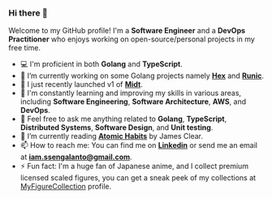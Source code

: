 ### Hi there 👋

Welcome to my GitHub profile! I'm a **Software Engineer** and a **DevOps Practitioner** who enjoys working on open-source/personal projects in my free time.

- 💻 I'm proficient in both **Golang** and **TypeScript**.
- 🔭  I’m currently working on some Golang projects namely [**Hex**](https://github.com/ssengalanto/hex) and [**Runic**](https://github.com/ssengalanto/runic).
- 🚀 I just recently launched v1 of [**Midt**](https://github.com/ssengalanto/midt).
- 🌱 I'm constantly learning and improving my skills in various areas, including **Software Engineering**, **Software Architecture**, **AWS**, and **DevOps**.
- 💬 Feel free to ask me anything related to **Golang**, **TypeScript**, **Distributed Systems**, **Software Design**, and **Unit testing**.
- 📖 I’m currently reading [**Atomic Habits**](https://www.goodreads.com/book/show/40121378-atomic-habits) by James Clear.
- 📫 How to reach me: You can find me on [**Linkedin**](https://www.linkedin.com/in/ssen-galanto/) or send me an email at **iam.ssengalanto@gmail.com**.
- ⚡ Fun fact: I'm a huge fan of Japanese anime, and I collect premium licensed scaled figures, you can get a sneak peek of my collections at [MyFigureCollection](https://myfigurecollection.net/profile/ssengalanto/collection/) profile.
